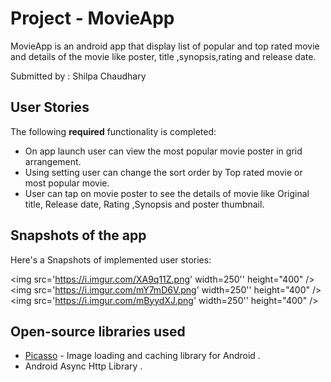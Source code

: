 # Project -  MovieApp

MovieApp is an android app that display list of popular and top rated movie and details of the movie like poster, title ,synopsis,rating and release date.

Submitted by : Shilpa Chaudhary

## User Stories

The following **required** functionality is completed:

*  On app launch user can view the most popular movie poster in grid arrangement.
* Using setting user can change the sort order by Top rated movie or most popular movie.
* User can tap on movie poster to see the details of movie like Original title, Release date, Rating ,Synopsis and poster thumbnail.

## Snapshots of  the app

Here's a Snapshots of implemented user stories:

<img src='https://i.imgur.com/XA9q11Z.png' width=250''  height="400" />
<img src='https://i.imgur.com/mY7mD6V.png' width=250''  height="400" />
<img src='https://i.imgur.com/mByydXJ.png' width=250''  height="400" />

## Open-source libraries used

- [Picasso](http://square.github.io/picasso/) - Image loading and caching library for Android
.
- Android Async Http Library .




